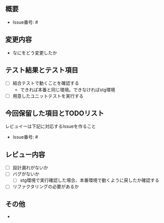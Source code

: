  <!-- あくまでテンプレートなので必ずしもすべての項目を埋めなくてよい -->

## 概要
* Issue番号: #


## 変更内容
* なにをどう変更したか

## テスト結果とテスト項目
* [ ] 結合テストで動くことを確認する
  * できれば本番と同じ環境。できなければstg環境
* [ ] 用意したユニットテストを実行する

## 今回保留した項目とTODOリスト
レビュイーは下記に対応するIssueを作ること
* Issue番号: #

## レビュー内容
* [ ] 設計漏れがないか
* [ ] バグがないか
  * [ ] stg環境で実行確認した場合、本番環境で動くように戻したか確認する
* [ ] リファクタリングの必要があるか

## その他
*
